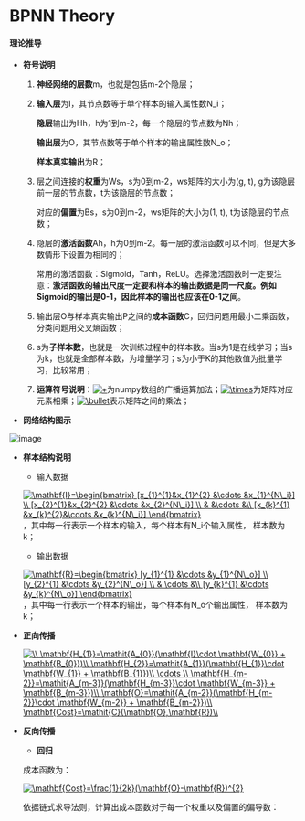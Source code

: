 # BPNN Theory
 
#### 理论推导

+ **符号说明**

    1. **神经网络的层数**m，也就是包括m-2个隐层；
    2. **输入层**为I，其节点数等于单个样本的输入属性数N_i；
    
       **隐层**输出为Hh，h为1到m-2，每一个隐层的节点数为Nh；
       
       **输出层**为O，其节点数等于单个样本的输出属性数N_o；
       
       **样本真实输出**为R；
       
    3. 层之间连接的**权重**为Ws，s为0到m-2，ws矩阵的大小为(g, t), g为该隐层前一层的节点数，t为该隐层的节点数；
    
       对应的**偏置**为Bs，s为0到m-2，ws矩阵的大小为(1, t), t为该隐层的节点数；
    
    4. 隐层的**激活函数**Ah，h为0到m-2。每一层的激活函数可以不同，但是大多数情形下设置为相同的；
    
       常用的激活函数：Sigmoid，Tanh，ReLU。选择激活函数时一定要注意：**激活函数的输出尺度一定要和样本的输出数据是同一尺度。例如Sigmoid的输出是0-1，因此样本的输出也应该在0-1之间**。
       
    5. 输出层O与样本真实输出P之间的**成本函数**C，回归问题用最小二乘函数， 分类问题用交叉熵函数；
    
    6. s为**子样本数**，也就是一次训练过程中的样本数。当s为1是在线学习；当s为k，也就是全部样本数，为增量学习；s为小于K的其他数值为批量学习，比较常用；
    
    7. **运算符号说明**：<a href="http://www.codecogs.com/eqnedit.php?latex=&plus;" target="_blank"><img src="http://latex.codecogs.com/gif.latex?&plus;" title="+" /></a>为numpy数组的广播运算加法；<a href="http://www.codecogs.com/eqnedit.php?latex=\times" target="_blank"><img src="http://latex.codecogs.com/gif.latex?\times" title="\times" /></a>为矩阵对应元素相乘；<a href="http://www.codecogs.com/eqnedit.php?latex=\bullet" target="_blank"><img src="http://latex.codecogs.com/gif.latex?\bullet" title="\bullet" /></a>表示矩阵之间的乘法；
      
+ **网络结构图示**

![image](https://github.com/Anfany/Machine-Learning-for-Beginner-by-Python3/blob/master/BPNN/Bpnn_Struct.png)


+ **样本结构说明**

     + 输入数据
      
    <a href="http://www.codecogs.com/eqnedit.php?latex=\mathbf{I}=\begin{bmatrix}&space;[x_{1}^{1}&x_{1}^{2}&space;&\cdots&space;&x_{1}^{N\_i}]&space;\\&space;[x_{2}^{1}&x_{2}^{2}&space;&\cdots&space;&x_{2}^{N\_i}]&space;\\&space;&&space;&\cdots&space;&\\&space;[x_{k}^{1}&space;&x_{k}^{2}&\cdots&space;&x_{k}^{N\_i}]&space;\end{bmatrix}" target="_blank"><img src="http://latex.codecogs.com/gif.latex?\mathbf{I}=\begin{bmatrix}&space;[x_{1}^{1}&x_{1}^{2}&space;&\cdots&space;&x_{1}^{N\_i}]&space;\\&space;[x_{2}^{1}&x_{2}^{2}&space;&\cdots&space;&x_{2}^{N\_i}]&space;\\&space;&&space;&\cdots&space;&\\&space;[x_{k}^{1}&space;&x_{k}^{2}&\cdots&space;&x_{k}^{N\_i}]&space;\end{bmatrix}" title="\mathbf{I}=\begin{bmatrix} [x_{1}^{1}&x_{1}^{2} &\cdots &x_{1}^{N\_i}] \\ [x_{2}^{1}&x_{2}^{2} &\cdots &x_{2}^{N\_i}] \\ & &\cdots &\\ [x_{k}^{1} &x_{k}^{2}&\cdots &x_{k}^{N\_i}] \end{bmatrix}" /></a>，其中每一行表示一个样本的输入，每个样本有N_i个输入属性， 样本数为k；
    
    + 输出数据
        
   <a href="http://www.codecogs.com/eqnedit.php?latex=\mathbf{R}=\begin{bmatrix}&space;[y_{1}^{1}&space;&\cdots&space;&y_{1}^{N\_o}]&space;\\&space;[y_{2}^{1}&space;&\cdots&space;&y_{2}^{N\_o}]&space;\\&space;&&space;\cdots&space;&\\&space;[y_{k}^{1}&space;&\cdots&space;&y_{k}^{N\_o}]&space;\end{bmatrix}" target="_blank"><img src="http://latex.codecogs.com/gif.latex?\mathbf{R}=\begin{bmatrix}&space;[y_{1}^{1}&space;&\cdots&space;&y_{1}^{N\_o}]&space;\\&space;[y_{2}^{1}&space;&\cdots&space;&y_{2}^{N\_o}]&space;\\&space;&&space;\cdots&space;&\\&space;[y_{k}^{1}&space;&\cdots&space;&y_{k}^{N\_o}]&space;\end{bmatrix}" title="\mathbf{R}=\begin{bmatrix} [y_{1}^{1} &\cdots &y_{1}^{N\_o}] \\ [y_{2}^{1} &\cdots &y_{2}^{N\_o}] \\ & \cdots &\\ [y_{k}^{1} &\cdots &y_{k}^{N\_o}] \end{bmatrix}" /></a>，其中每一行表示一个样本的输出，每个样本有N_o个输出属性， 样本数为k；
   
   
* **正向传播**

  <a href="http://www.codecogs.com/eqnedit.php?latex=\\&space;\mathbf{H_{1}}=\mathit{A_{0}}(\mathbf{I}\cdot&space;\mathbf{W_{0}}&space;&plus;&space;\mathbf{B_{0}})\\&space;\mathbf{H_{2}}=\mathit{A_{1}}(\mathbf{H_{1}}\cdot&space;\mathbf{W_{1}}&space;&plus;&space;\mathbf{B_{1}})\\&space;\cdots&space;\\&space;\mathbf{H_{m-2}}=\mathit{A_{m-3}}(\mathbf{H_{m-3}}\cdot&space;\mathbf{W_{m-3}}&space;&plus;&space;\mathbf{B_{m-3}})\\&space;\mathbf{O}=\mathit{A_{m-2}}(\mathbf{H_{m-2}}\cdot&space;\mathbf{W_{m-2}}&space;&plus;&space;\mathbf{B_{m-2}})\\&space;\mathbf{Cost}=\mathit{C}(\mathbf{O},\mathbf{R})\\" target="_blank"><img src="http://latex.codecogs.com/gif.latex?\\&space;\mathbf{H_{1}}=\mathit{A_{0}}(\mathbf{I}\cdot&space;\mathbf{W_{0}}&space;&plus;&space;\mathbf{B_{0}})\\&space;\mathbf{H_{2}}=\mathit{A_{1}}(\mathbf{H_{1}}\cdot&space;\mathbf{W_{1}}&space;&plus;&space;\mathbf{B_{1}})\\&space;\cdots&space;\\&space;\mathbf{H_{m-2}}=\mathit{A_{m-3}}(\mathbf{H_{m-3}}\cdot&space;\mathbf{W_{m-3}}&space;&plus;&space;\mathbf{B_{m-3}})\\&space;\mathbf{O}=\mathit{A_{m-2}}(\mathbf{H_{m-2}}\cdot&space;\mathbf{W_{m-2}}&space;&plus;&space;\mathbf{B_{m-2}})\\&space;\mathbf{Cost}=\mathit{C}(\mathbf{O},\mathbf{R})\\" title="\\ \mathbf{H_{1}}=\mathit{A_{0}}(\mathbf{I}\cdot \mathbf{W_{0}} + \mathbf{B_{0}})\\ \mathbf{H_{2}}=\mathit{A_{1}}(\mathbf{H_{1}}\cdot \mathbf{W_{1}} + \mathbf{B_{1}})\\ \cdots \\ \mathbf{H_{m-2}}=\mathit{A_{m-3}}(\mathbf{H_{m-3}}\cdot \mathbf{W_{m-3}} + \mathbf{B_{m-3}})\\ \mathbf{O}=\mathit{A_{m-2}}(\mathbf{H_{m-2}}\cdot \mathbf{W_{m-2}} + \mathbf{B_{m-2}})\\ \mathbf{Cost}=\mathit{C}(\mathbf{O},\mathbf{R})\\" /></a>
    
* **反向传播**

    + **回归**
    
     成本函数为：
     
     <a href="http://www.codecogs.com/eqnedit.php?latex=\mathbf{Cost}=\frac{1}{2k}(\mathbf{O}-\mathbf{R})^{2}" target="_blank"><img src="http://latex.codecogs.com/gif.latex?\mathbf{Cost}=\frac{1}{2k}(\mathbf{O}-\mathbf{R})^{2}" title="\mathbf{Cost}=\frac{1}{2k}(\mathbf{O}-\mathbf{R})^{2}" /></a>
    
    依据链式求导法则，计算出成本函数对于每一个权重以及偏置的偏导数：
    
    

   


    
    


 

 
 
  
